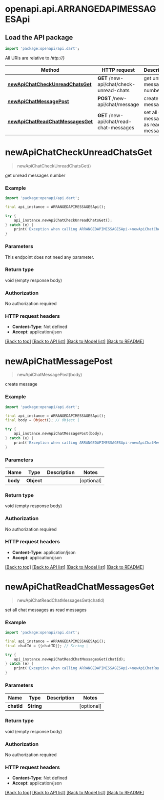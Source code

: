# openapi.api.ARRANGEDAPIMESSAGESApi

## Load the API package
```dart
import 'package:openapi/api.dart';
```

All URIs are relative to *http://}*

Method | HTTP request | Description
------------- | ------------- | -------------
[**newApiChatCheckUnreadChatsGet**](ARRANGEDAPIMESSAGESApi.md#newapichatcheckunreadchatsget) | **GET** /new-api/chat/check-unread-chats | get unread messages number
[**newApiChatMessagePost**](ARRANGEDAPIMESSAGESApi.md#newapichatmessagepost) | **POST** /new-api/chat/message | create message
[**newApiChatReadChatMessagesGet**](ARRANGEDAPIMESSAGESApi.md#newapichatreadchatmessagesget) | **GET** /new-api/chat/read-chat-messages | set all chat messages as read messages


# **newApiChatCheckUnreadChatsGet**
> newApiChatCheckUnreadChatsGet()

get unread messages number

### Example
```dart
import 'package:openapi/api.dart';

final api_instance = ARRANGEDAPIMESSAGESApi();

try {
    api_instance.newApiChatCheckUnreadChatsGet();
} catch (e) {
    print('Exception when calling ARRANGEDAPIMESSAGESApi->newApiChatCheckUnreadChatsGet: $e\n');
}
```

### Parameters
This endpoint does not need any parameter.

### Return type

void (empty response body)

### Authorization

No authorization required

### HTTP request headers

 - **Content-Type**: Not defined
 - **Accept**: application/json

[[Back to top]](#) [[Back to API list]](../README.md#documentation-for-api-endpoints) [[Back to Model list]](../README.md#documentation-for-models) [[Back to README]](../README.md)

# **newApiChatMessagePost**
> newApiChatMessagePost(body)

create message

### Example
```dart
import 'package:openapi/api.dart';

final api_instance = ARRANGEDAPIMESSAGESApi();
final body = Object(); // Object | 

try {
    api_instance.newApiChatMessagePost(body);
} catch (e) {
    print('Exception when calling ARRANGEDAPIMESSAGESApi->newApiChatMessagePost: $e\n');
}
```

### Parameters

Name | Type | Description  | Notes
------------- | ------------- | ------------- | -------------
 **body** | **Object**|  | [optional] 

### Return type

void (empty response body)

### Authorization

No authorization required

### HTTP request headers

 - **Content-Type**: application/json
 - **Accept**: application/json

[[Back to top]](#) [[Back to API list]](../README.md#documentation-for-api-endpoints) [[Back to Model list]](../README.md#documentation-for-models) [[Back to README]](../README.md)

# **newApiChatReadChatMessagesGet**
> newApiChatReadChatMessagesGet(chatId)

set all chat messages as read messages

### Example
```dart
import 'package:openapi/api.dart';

final api_instance = ARRANGEDAPIMESSAGESApi();
final chatId = {{chatID}}; // String | 

try {
    api_instance.newApiChatReadChatMessagesGet(chatId);
} catch (e) {
    print('Exception when calling ARRANGEDAPIMESSAGESApi->newApiChatReadChatMessagesGet: $e\n');
}
```

### Parameters

Name | Type | Description  | Notes
------------- | ------------- | ------------- | -------------
 **chatId** | **String**|  | [optional] 

### Return type

void (empty response body)

### Authorization

No authorization required

### HTTP request headers

 - **Content-Type**: Not defined
 - **Accept**: application/json

[[Back to top]](#) [[Back to API list]](../README.md#documentation-for-api-endpoints) [[Back to Model list]](../README.md#documentation-for-models) [[Back to README]](../README.md)

